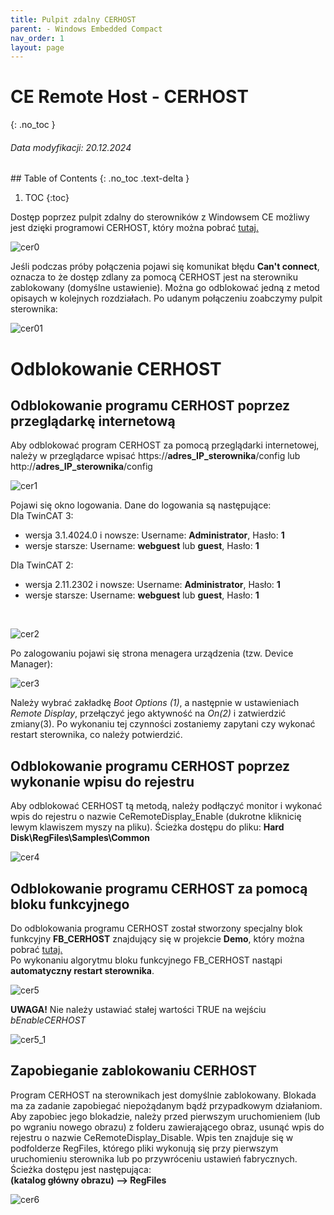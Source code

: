 ```yaml
---
title: Pulpit zdalny CERHOST 
parent: - Windows Embedded Compact 
nav_order: 1
layout: page
---
```



# CE Remote Host - CERHOST 
{: .no_toc }
<h6> Data modyfikacji: 20.12.2024 </h6>
## Table of Contents
{: .no_toc .text-delta }

1. TOC
{:toc}

Dostęp poprzez pulpit zdalny do sterowników z Windowsem CE możliwy jest dzięki programowi CERHOST, który można pobrać [tutaj.](https://infosys.beckhoff.com/content/1033/cx51x0_hw/Resources/5047075211.zip)

![cer0](https://ba-pl.github.io/wiki/assets/images/cer0.png "cer0")

Jeśli podczas próby połączenia pojawi się komunikat błędu **Can't connect**, oznacza to że dostęp zdlany za pomocą CERHOST jest na sterowniku zablokowany (domyślne ustawienie). Można go odblokować jedną z metod opisaych w kolejnych rozdziałach.
Po udanym połączeniu zoabczymy pulpit sterownika:

![cer01](https://ba-pl.github.io/wiki/assets/images/cer01.png "cer01")

# Odblokowanie CERHOST

## Odblokowanie programu CERHOST poprzez przeglądarkę internetową 
Aby odblokować program CERHOST za pomocą przeglądarki internetowej, należy w przeglądarce wpisać https://**adres_IP_sterownika**/config lub http://**adres_IP_sterownika**/config

![cer1](https://ba-pl.github.io/wiki/assets/images/cer1.png "cer1")

Pojawi się okno logowania. Dane do logowania są następujące:
<br>
Dla TwinCAT 3:
- wersja 3.1.4024.0 i nowsze: Username: **Administrator**, Hasło: **1**
- wersje starsze: Username: **webguest** lub **guest**, Hasło: **1**

Dla TwinCAT 2:
- wersja 2.11.2302 i nowsze: Username: **Administrator**, Hasło: **1**
- wersje starsze: Username: **webguest** lub **guest**, Hasło: **1**
<br>

![cer2](https://ba-pl.github.io/wiki/assets/images/cer2.png "cer2")

Po zalogowaniu pojawi się strona menagera urządzenia (tzw. Device Manager):

![cer3](https://ba-pl.github.io/wiki/assets/images/cer3.png "cer3")

Należy wybrać zakładkę *Boot Options (1)*, a następnie w ustawieniach *Remote Display*, przełączyć jego aktywność na *On(2)* i zatwierdzić zmiany(3). Po wykonaniu tej czynności zostaniemy zapytani czy wykonać restart sterownika, co należy potwierdzić.
## Odblokowanie programu CERHOST poprzez wykonanie wpisu do rejestru
Aby odblokować CERHOST tą metodą, należy podłączyć monitor i wykonać wpis do rejestru o nazwie CeRemoteDisplay_Enable (dukrotne kliknicię lewym klawiszem myszy na pliku). Ścieżka dostępu do pliku: **Hard Disk\RegFiles\Samples\Common** 

![cer4](https://ba-pl.github.io/wiki/assets/images/cer4.png "cer4")
## Odblokowanie programu CERHOST za pomocą bloku funkcyjnego
Do odblokowania programu CERHOST został stworzony specjalny blok funkcyjny **FB_CERHOST** znajdujący się w projekcie **Demo**, który można pobrać [tutaj.](https://github.com/BA-PL/Demo/archive/refs/heads/main.zip)
<br>
Po wykonaniu algorytmu bloku funkcyjnego FB_CERHOST nastąpi **automatyczny restart sterownika**.

![cer5](https://ba-pl.github.io/wiki/assets/images/cer5.png "cer5")

**UWAGA!** Nie należy ustawiać stałej wartości TRUE na wejściu *bEnableCERHOST*

![cer5_1](https://ba-pl.github.io/wiki/assets/images/cer5_1.png "cer5_1")

## Zapobieganie zablokowaniu CERHOST
Program CERHOST na sterownikach jest domyślnie zablokowany. Blokada ma za zadanie zapobiegać niepożądanym bądź przypadkowym działaniom. Aby zapobiec jego blokadzie, należy przed pierwszym uruchomieniem (lub po wgraniu nowego obrazu) z folderu zawierającego obraz, usunąć wpis do rejestru o nazwie CeRemoteDisplay_Disable. Wpis ten znajduje się w podfolderze RegFiles, którego pliki wykonują się przy pierwszym uruchomieniu sterownika lub po przywróceniu ustawień fabrycznych. Ścieżka dostępu jest następująca:
<br>
**(katalog główny obrazu) --> RegFiles**

![cer6](https://ba-pl.github.io/wiki/assets/images/cer6.png "cer6")
